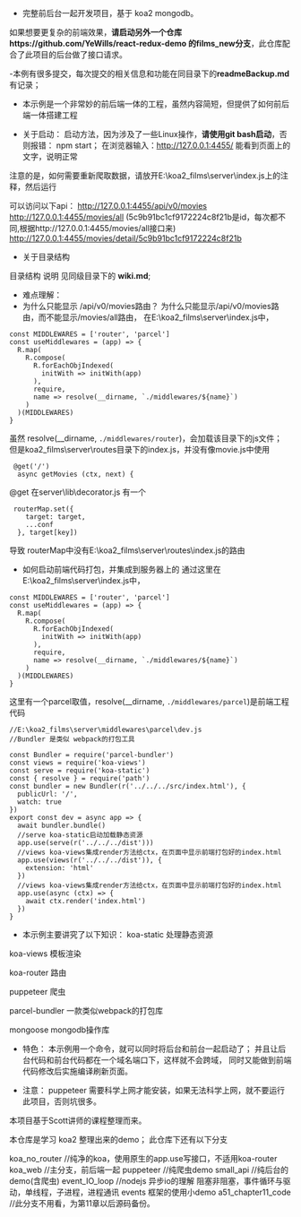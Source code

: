 - 完整前后台一起开发项目，基于 koa2 mongodb。

如果想要更复杂的前端效果，**请启动另外一个仓库https://github.com/YeWills/react-redux-demo 的films_new分支**，此仓库配合了此项目的后台做了接口请求。

-本例有很多提交，每次提交的相关信息和功能在同目录下的**readmeBackup.md**有记录；

- 本示例是一个非常妙的前后端一体的工程，虽然内容简短，但提供了如何前后端一体搭建工程

- 关于启动：
启动方法，因为涉及了一些Linux操作，**请使用git bash启动**，否则报错：
npm start；
在浏览器输入：http://127.0.0.1:4455/
能看到页面上的文字，说明正常

注意的是，如何需要重新爬取数据，请放开E:\koa2_films\server\index.js上的注释，然后运行

可以访问以下api：
http://127.0.0.1:4455/api/v0/movies
http://127.0.0.1:4455/movies/all
(5c9b91bc1cf9172224c8f21b是id，每次都不同,根据http://127.0.0.1:4455/movies/all接口来)
http://127.0.0.1:4455/movies/detail/5c9b91bc1cf9172224c8f21b 

- 关于目录结构

 目录结构 说明 见同级目录下的 **wiki.md**;


- 难点理解：
- 为什么只能显示 /api/v0/movies路由？
为什么只能显示/api/v0/movies路由，而不能显示/movies/all路由，
在E:\koa2_films\server\index.js中，
```
const MIDDLEWARES = ['router', 'parcel']
const useMiddlewares = (app) => {
  R.map(
    R.compose(
      R.forEachObjIndexed(
        initWith => initWith(app)
      ),
      require,
      name => resolve(__dirname, `./middlewares/${name}`)
    )
  )(MIDDLEWARES)
}
```
虽然 resolve(__dirname, `./middlewares/router`)，会加载该目录下的js文件；
但是koa2_films\server\routes目录下的index.js，并没有像movie.js中使用
```
 @get('/')
  async getMovies (ctx, next) {
```
@get 在server\lib\decorator.js 有一个
```
 routerMap.set({
    target: target,
    ...conf
  }, target[key])
```
导致 routerMap中没有E:\koa2_films\server\routes\index.js的路由

- 如何启动前端代码打包，并集成到服务器上的
通过这里在E:\koa2_films\server\index.js中，
```
const MIDDLEWARES = ['router', 'parcel']
const useMiddlewares = (app) => {
  R.map(
    R.compose(
      R.forEachObjIndexed(
        initWith => initWith(app)
      ),
      require,
      name => resolve(__dirname, `./middlewares/${name}`)
    )
  )(MIDDLEWARES)
}
```
这里有一个parcel取值，resolve(__dirname, `./middlewares/parcel`)是前端工程代码
```
//E:\koa2_films\server\middlewares\parcel\dev.js
//Bundler 是类似 webpack的打包工具

const Bundler = require('parcel-bundler')
const views = require('koa-views')
const serve = require('koa-static')
const { resolve } = require('path')
const bundler = new Bundler(r('../../../src/index.html'), {
  publicUrl: '/',
  watch: true
})
export const dev = async app => {
  await bundler.bundle()
  //serve koa-static启动加载静态资源
  app.use(serve(r('../../../dist')))
  //views koa-views集成render方法给ctx，在页面中显示前端打包好的index.html
  app.use(views(r('../../../dist')), {
    extension: 'html'
  })
  //views koa-views集成render方法给ctx，在页面中显示前端打包好的index.html
  app.use(async (ctx) => {
    await ctx.render('index.html')
  })
}
```

- 本示例主要讲究了以下知识：
koa-static 处理静态资源

koa-views  模板渲染

koa-router  路由

puppeteer 爬虫

parcel-bundler 一款类似webpack的打包库

mongoose mongodb操作库

- 特色：
本示例用一个命令，就可以同时将后台和前台一起启动了；
并且让后台代码和前台代码都在一个域名端口下，这样就不会跨域，
同时又能做到前端代码修改后实施编译刷新页面。


- 注意：
puppeteer 需要科学上网才能安装，如果无法科学上网，就不要运行此项目，否则坑很多。

本项目基于Scott讲师的课程整理而来。


本仓库是学习 koa2 整理出来的demo；
此仓库下还有以下分支


koa_no_router //纯净的koa，使用原生的app.use写接口，不适用koa-router
koa_web   //主分支，前后端一起
puppeteer //纯爬虫demo
small_api //纯后台的demo(含爬虫)
event_IO_loop //nodejs 异步io的理解 阻塞非阻塞，事件循环与驱动，单线程，子进程，进程通讯 events 框架的使用小demo
a51_chapter11_code //此分支不用看，为第11章以后源码备份。
